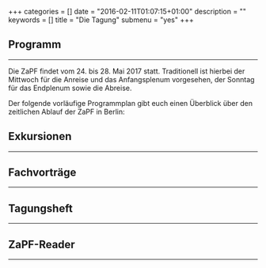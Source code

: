 +++
categories = []
date = "2016-02-11T01:07:15+01:00"
description = ""
keywords = []
title = "Die Tagung"
submenu = "yes"
+++

## Programm
---
Die ZaPF findet vom 24. bis 28. Mai 2017 statt. Traditionell ist hierbei der Mittwoch für die Anreise und das Anfangsplenum vorgesehen, der Sonntag für das Endplenum sowie die Abreise.

Der folgende vorläufige Programmplan gibt euch einen Überblick über den zeitlichen Ablauf der ZaPF in Berlin:

## Exkursionen
---

## Fachvorträge
---

## Tagungsheft
---

## ZaPF-Reader
---
